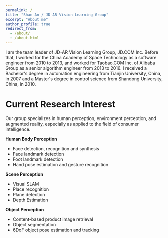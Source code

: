 ```yaml
---
permalink: /
title: "Shan An / JD-AR Vision Learning Group"
excerpt: "About me"
author_profile: true
redirect_from: 
  - /about/
  - /about.html
---
```


I am the team leader of JD-AR Vision Learning Group, JD.COM Inc. Before that, I worked for the China Academy of Space Technology as a software engineer from 2010 to 2013, and worked for Taobao.COM Inc. of Alibaba Group as a senior algorithm engineer from 2013 to 2016. I received a Bachelor's degree in automation engineering from Tianjin University, China, in 2007 and a Master's degree in control science from Shandong University, China, in 2010.

Current Research Interest
======
Our group specializes in human perception, environment perception, and augmented reality, especially as applied to the field of consumer intelligence. 

**Human Body Perception**

- Face detection, recognition and synthesis
- Face landmark detection
- Foot landmark detection
- Hand pose estimation and gesture recognition

**Scene Perception**

- Visual SLAM 
- Place recognition 
- Plane detection
- Depth Estimation

**Object Perception**

- Content-based product image retrieval
- Object segmentation
- 6DoF object pose estimation and tracking

